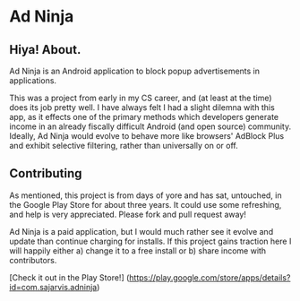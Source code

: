 # Ad Ninja
## Hiya! About.
Ad Ninja is an Android application to block popup advertisements in
applications.

This was a project from early in my CS career, and (at least at the time) does
its job pretty well. I have always felt I had a slight dilemna with this
app, as it effects one of the primary methods which developers generate
income in an already fiscally difficult Android (and open source) community.
Ideally, Ad Ninja would evolve to behave more like browsers' AdBlock Plus and
exhibit selective filtering, rather than universally on or off.

## Contributing
As mentioned, this project is from days of yore and has sat, untouched, in the
Google Play Store for about three years. It could use some refreshing, and help
is very appreciated. Please fork and pull request away!

Ad Ninja is a paid application, but I would much rather see it evolve and update
than continue charging for installs. If this project gains traction here I will
happily either a) change it to a free install or b) share income with
contributors.

[Check it out in the Play Store!]
(https://play.google.com/store/apps/details?id=com.sajarvis.adninja)